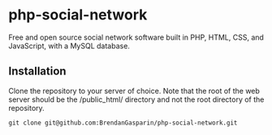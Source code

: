 # php-social-network
Free and open source social network software built in PHP, HTML, CSS, and JavaScript, with a MySQL database.

## Installation
Clone the repository to your server of choice. Note that the root of the web server should be the /public_html/ directory and not the root directory of the repository.

    git clone git@github.com:BrendanGasparin/php-social-network.git